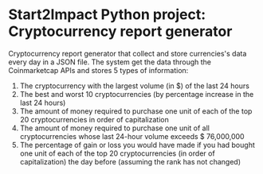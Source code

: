 # Start2Impact Python project: Cryptocurrency report generator

Cryptocurrency report generator that collect and store currencies's data every day in a JSON file.
The system get the data through the Coinmarketcap APIs and stores 5 types of information:
1) The cryptocurrency with the largest volume (in $) of the last 24 hours
2) The best and worst 10 cryptocurrencies (by percentage increase in the last 24 hours)
3) The amount of money required to purchase one unit of each of the top 20 cryptocurrencies in order of capitalization
4) The amount of money required to purchase one unit of all cryptocurrencies whose last 24-hour volume exceeds $ 76,000,000
5) The percentage of gain or loss you would have made if you had bought one unit of each of the top 20 cryptocurrencies (in order of capitalization) the day before (assuming the rank has not changed)
